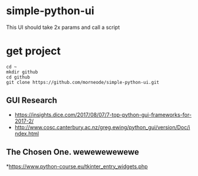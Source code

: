 # simple-python-ui
This UI should take 2x params and call a script

# get project
```
cd ~
mkdir github
cd github
git clone https://github.com/morneode/simple-python-ui.git
```

## GUI Research

* https://insights.dice.com/2017/08/07/7-top-python-gui-frameworks-for-2017-2/
* http://www.cosc.canterbury.ac.nz/greg.ewing/python_gui/version/Doc/index.html

## The Chosen One. wewewewewewe
*https://www.python-course.eu/tkinter_entry_widgets.php

